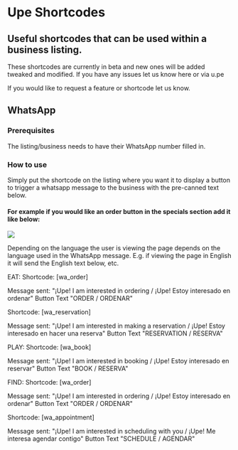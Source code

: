 <style>
.markdown-body h2 {border-bottom: unset;}
</style>

# Upe Shortcodes

## Useful shortcodes that can be used within a business listing. 

These shortcodes are currently in beta and new ones will be added tweaked and modified. If you have any issues let us know here or via u.pe  

If you would like to request a feature or shortcode let us know.

## WhatsApp

### Prerequisites 

The listing/business needs to have their WhatsApp number filled in.

### How to use

Simply put the shortcode on the listing where you want it to display a button to trigger a whatsapp message to the business with the pre-canned text below. 

#### For example if you would like an order button in the specials section add it like below:
![](https://i.imgur.com/ToObpfw.png)


Depending on the language the user is viewing the page depends on the language used in the WhatsApp message. E.g. if viewing the page in English it will send the English text below, etc.



EAT:
Shortcode: [wa_order] 

Message sent: "¡Upe! I am interested in ordering / ¡Upe! Estoy interesado en ordenar" Button Text "ORDER / ORDENAR"

Shortcode: [wa_reservation] 

Message sent: "¡Upe! I am interested in making a reservation / ¡Upe! Estoy interesado en hacer una reserva" Button Text "RESERVATION / RESERVA"

PLAY:
Shortcode: [wa_book] 

Message sent: "¡Upe! I am interested in booking / ¡Upe! Estoy interesado en reservar" Button Text "BOOK / RESERVA"

FIND:
Shortcode: [wa_order] 

Message sent: "¡Upe! I am interested in ordering / ¡Upe! Estoy interesado en ordenar" Button Text "ORDER / ORDENAR"

Shortcode: [wa_appointment] 

Message sent: "¡Upe! I am interested in scheduling with you / ¡Upe! Me interesa agendar contigo" Button Text "SCHEDULE / AGENDAR"
